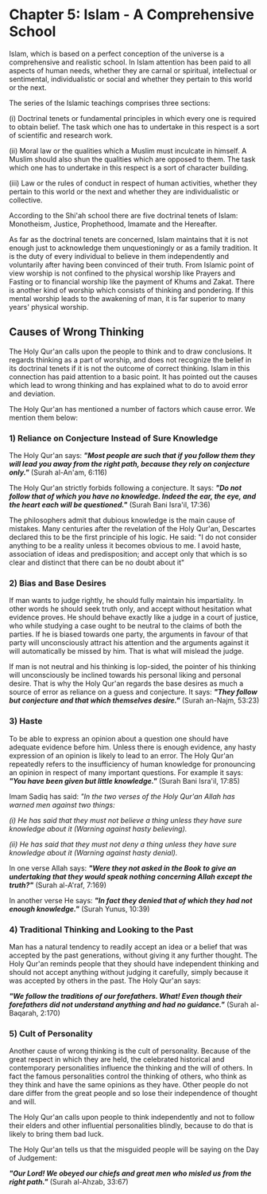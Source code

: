 Chapter 5: Islam - A Comprehensive School
=========================================

Islam, which is based on a perfect conception of the universe is a
comprehensive and realistic school. In Islam attention has been paid to
all aspects of human needs, whether they are carnal or spiritual,
intellectual or sentimental, individualistic or social and whether they
pertain to this world or the next.

The series of the Islamic teachings comprises three sections:

(i) Doctrinal tenets or fundamental principles in which every one is
required to obtain belief. The task which one has to undertake in this
respect is a sort of scientific and research work.

(ii) Moral law or the qualities which a Muslim must inculcate in
himself. A Muslim should also shun the qualities which are opposed to
them. The task which one has to undertake in this respect is a sort of
character building.

(iii) Law or the rules of conduct in respect of human activities,
whether they pertain to this world or the next and whether they are
individualistic or collective.

According to the Shi'ah school there are five doctrinal tenets of Islam:
Monotheism, Justice, Prophethood, Imamate and the Hereafter.

As far as the doctrinal tenets are concerned, Islam maintains that it is
not enough just to acknowledge them unquestioningly or as a family
tradition. It is the duty of every individual to believe in them
independently and voluntarily after having been convinced of their
truth. From Islamic point of view worship is not confined to the
physical worship like Prayers and Fasting or to financial worship like
the payment of Khums and Zakat. There is another kind of worship which
consists of thinking and pondering. If this mental worship leads to the
awakening of man, it is far superior to many years' physical worship.

Causes of Wrong Thinking
------------------------

The Holy Qur'an calls upon the people to think and to draw conclusions.
It regards thinking as a part of worship, and does not recognize the
belief in its doctrinal tenets if it is not the outcome of correct
thinking. Islam in this connection has paid attention to a basic point.
It has pointed out the causes which lead to wrong thinking and has
explained what to do to avoid error and deviation.

The Holy Qur'an has mentioned a number of factors which cause error. We
mention them below:

### 1) Reliance on Conjecture Instead of Sure Knowledge

The Holy Qur'an says: ***"Most people are such that if you follow them
they will lead you away from the right path, because they rely on
conjecture only."*** (Surah al-An'am, 6:116)

The Holy Qur'an strictly forbids following a conjecture. It says: ***"Do
not follow that of which you have no knowledge. Indeed the ear, the eye,
and the heart each will be questioned."*** (Surah Bani Isra'il, 17:36)

The philosophers admit that dubious knowledge is the main cause of
mistakes. Many centuries after the revelation of the Holy Qur'an,
Descartes declared this to be the first principle of his logic. He said:
"I do not consider anything to be a reality unless it becomes obvious to
me. I avoid haste, association of ideas and predisposition; and accept
only that which is so clear and distinct that there can be no doubt
about it"

### 2) Bias and Base Desires

If man wants to judge rightly, he should fully maintain his
impartiality. In other words he should seek truth only, and accept
without hesitation what evidence proves. He should behave exactly like a
judge in a court of justice, who while studying a case ought to be
neutral to the claims of both the parties. If he is biased towards one
party, the arguments in favour of that party will unconsciously attract
his attention and the arguments against it will automatically be missed
by him. That is what will mislead the judge.

If man is not neutral and his thinking is lop-sided, the pointer of his
thinking will unconsciously be inclined towards his personal liking and
personal desire. That is why the Holy Qur'an regards the base desires as
much a source of error as reliance on a guess and conjecture. It says:
***"They follow but conjecture and that which themselves desire."***
(Surah an-Najm, 53:23)

### 3) Haste

To be able to express an opinion about a question one should have
adequate evidence before him. Unless there is enough evidence, any hasty
expression of an opinion is likely to lead to an error. The Holy Qur'an
repeatedly refers to the insufficiency of human knowledge for
pronouncing an opinion in respect of many important questions. For
example it says: ***"You have been given but little knowledge."***
(Surah Bani Isra'il, 17:85)

Imam Sadiq has said: *"In the two verses of the Holy Qur'an Allah has
warned men against two things:*

*(i) He has said that they must not believe a thing unless they have
sure knowledge about it (Warning against hasty believing).*

*(ii) He has said that they must not deny a thing unless they have sure
knowledge about it (Warning against hasty denial).*

In one verse Allah says: ***"Were they not asked in the Book to give an
undertaking that they would speak nothing concerning Allah except the
truth?"*** (Surah al-A'raf, 7:169)

In another verse He says: ***"In fact they denied that of which they had
not enough knowledge."*** (Surah Yunus, 10:39)

### 4) Traditional Thinking and Looking to the Past

Man has a natural tendency to readily accept an idea or a belief that
was accepted by the past generations, without giving it any further
thought. The Holy Qur'an reminds people that they should have
independent thinking and should not accept anything without judging it
carefully, simply because it was accepted by others in the past. The
Holy Qur'an says:

***"We follow the traditions of our forefathers. What! Even though their
forefathers did not understand anything and had no guidance."*** (Surah
al-Baqarah, 2:170)

### 5) Cult of Personality

Another cause of wrong thinking is the cult of personality. Because of
the great respect in which they are held, the celebrated historical and
contemporary personalities influence the thinking and the will of
others. In fact the famous personalities control the thinking of others,
who think as they think and have the same opinions as they have. Other
people do not dare differ from the great people and so lose their
independence of thought and will.

The Holy Qur'an calls upon people to think independently and not to
follow their elders and other influential personalities blindly, because
to do that is likely to bring them bad luck.

The Holy Qur'an tells us that the misguided people will be saying on the
Day of Judgement:

***"Our Lord! We obeyed our chiefs and great men who misled us from the
right path."*** (Surah al-Ahzab, 33:67)


